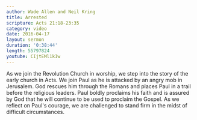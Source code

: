 ```yaml
---
author: Wade Allen and Neil Kring
title: Arrested
scripture: Acts 21:18-23:35
category: video
date: 2016-04-17
layout: sermon
duration: '0:38:44' 
length: 55797824
youtube: CIjtEMl1kIw
---
```


As we join the Revolution Church in worship, we step into the story of the early church in Acts. We join Paul as he is attacked by an angry mob in Jerusalem. God rescues him through the Romans and places Paul in a trail before the religious leaders. Paul boldly proclaims his faith and is assured by God that he will continue to be used to proclaim the Gospel. As we reflect on Paul's courage, we are challenged to stand firm in the midst of difficult circumstances.
